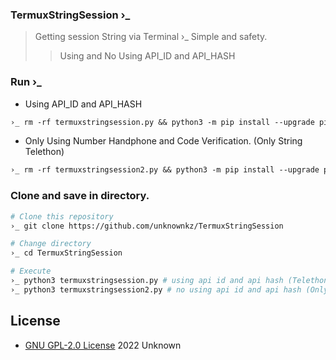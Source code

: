 ### TermuxStringSession ›_
>Getting session String via Terminal ›_
Simple and safety.
>>Using and No Using API_ID and API_HASH

### Run ›_
* Using API_ID and API_HASH
```txt
›_ rm -rf termuxstringsession.py && python3 -m pip install --upgrade pip && pkg update -y && pkg upgrade -y && pkg install wget python && pip install wheel && pip install telethon && pip install pyrogram && wget https://raw.githubusercontent.com/unknownkz/TermuxStringSession/master//termuxstringsession.py && chmod +x termuxstringsession.py && python3 termuxstringsession.py
```
* Only Using Number Handphone and Code Verification. (Only String Telethon)
```txt
›_ rm -rf termuxstringsession2.py && python3 -m pip install --upgrade pip && pkg update -y && pkg upgrade -y && pkg install wget python && pip install wheel && pip install telethon && wget https://raw.githubusercontent.com/unknownkz/TermuxStringSession/master//termuxstringsession2.py && chmod +x termuxstringsession2.py && python3 termuxstringsession2.py
```

### Clone and save in directory.
```sh
# Clone this repository
›_ git clone https://github.com/unknownkz/TermuxStringSession

# Change directory
›_ cd TermuxStringSession

# Execute
›_ python3 termuxstringsession.py # using api id and api hash (Telethon and Pyrogram)
›_ python3 termuxstringsession2.py # no using api id and api hash (Only Telethon)
```

## License

* [GNU GPL-2.0 License](https://opensource.org/licenses/GPL-2.0) 2022 Unknown

